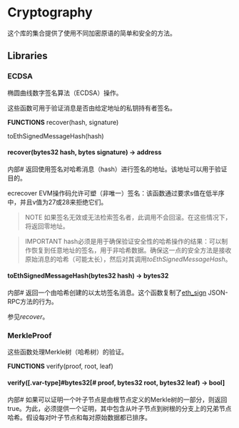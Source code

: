 # Cryptography
这个库的集合提供了使用不同加密原语的简单和安全的方法。

## Libraries

### ECDSA
椭圆曲线数字签名算法（ECDSA）操作。

这些函数可用于验证消息是否由给定地址的私钥持有者签名。

**FUNCTIONS**
recover(hash, signature)

toEthSignedMessageHash(hash)

#### recover(bytes32 hash, bytes signature) → address
内部#
返回使用签名对哈希消息（hash）进行签名的地址。该地址可以用于验证目的。

ecrecover EVM操作码允许可塑（非唯一）签名：该函数通过要求s值在低半序中，并且v值为27或28来拒绝它们。

> NOTE
如果签名无效或无法检索签名者，此调用不会回滚。在这些情况下，将返回零地址。

> IMPORTANT
hash必须是用于确保验证安全性的哈希操作的结果：可以制作恢复到任意地址的签名，用于非哈希数据。确保这一点的安全方法是接收原始消息的哈希（可能太长），然后对其调用*toEthSignedMessageHash*。

#### toEthSignedMessageHash(bytes32 hash) → bytes32
内部#
返回一个由哈希创建的以太坊签名消息。这个函数复制了[eth_sign](https://github.com/ethereum/wiki/wiki/JSON-RPC#eth_sign) JSON-RPC方法的行为。

参见*recover*。

### MerkleProof
这些函数处理Merkle树（哈希树）的验证。

**FUNCTIONS**
verify(proof, root, leaf)

#### verify([.var-type]#bytes32[# proof, bytes32 root, bytes32 leaf) → bool]
内部#
如果可以证明一个叶子节点是由根节点定义的Merkle树的一部分，则返回true。为此，必须提供一个证明，其中包含从叶子节点到树根的分支上的兄弟节点哈希。假设每对叶子节点和每对原始数据都已排序。